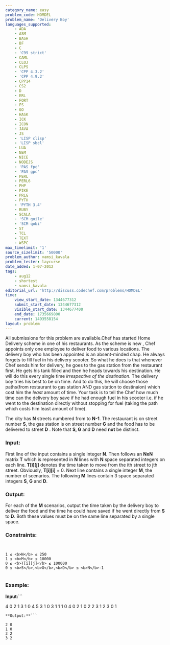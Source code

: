 ```yaml
---
category_name: easy
problem_code: HOMDEL
problem_name: 'Delivery Boy'
languages_supported:
    - ADA
    - ASM
    - BASH
    - BF
    - C
    - 'C99 strict'
    - CAML
    - CLOJ
    - CLPS
    - 'CPP 4.3.2'
    - 'CPP 4.9.2'
    - CPP14
    - CS2
    - D
    - ERL
    - FORT
    - FS
    - GO
    - HASK
    - ICK
    - ICON
    - JAVA
    - JS
    - 'LISP clisp'
    - 'LISP sbcl'
    - LUA
    - NEM
    - NICE
    - NODEJS
    - 'PAS fpc'
    - 'PAS gpc'
    - PERL
    - PERL6
    - PHP
    - PIKE
    - PRLG
    - PYTH
    - 'PYTH 3.4'
    - RUBY
    - SCALA
    - 'SCM guile'
    - 'SCM qobi'
    - ST
    - TCL
    - TEXT
    - WSPC
max_timelimit: '1'
source_sizelimit: '50000'
problem_author: vamsi_kavala
problem_tester: laycurse
date_added: 1-07-2012
tags:
    - aug12
    - shortest
    - vamsi_kavala
editorial_url: 'http://discuss.codechef.com/problems/HOMDEL'
time:
    view_start_date: 1344677312
    submit_start_date: 1344677312
    visible_start_date: 1344677400
    end_date: 1735669800
    current: 1493558154
layout: problem
---
```

All submissions for this problem are available.Chef has started Home Delivery scheme in one of his restaurants. As the scheme is new , Chef appoints only one employee to deliver food to various locations. The delivery boy who has been appointed is an absent-minded chap. He always forgets to fill fuel in his delivery scooter. So what he does is that whenever Chef sends him for delivery, he goes to the gas station from the restaurant first. He gets his tank filled and then he heads towards his destination. He will do this every single time _irrespective of the destination_. The delivery boy tries his best to be on time. And to do this, he will choose those paths(from restaurant to gas station AND gas station to destinaion) which cost him the _least_ amount of time. Your task is to tell the Chef how much time can the delivery boy save if he had enough fuel in his scooter i.e. if he went to the destination directly without stopping for fuel (taking the path which costs him least amount of time).

The city has **N** streets numbered from  to **N-1**. The restaurant is on street number **S**, the gas station is on street number **G** and the food has to be delivered to street **D** . Note that **S, G** and **D** need **not** be distinct.

### Input:

First line of the input contains a single integer **N**.
Then follows an **NxN** matrix **T** which is represented in **N** lines with **N** space separated integers on each line.
**T\[i\]\[j\]** denotes the time taken to move from the ith street to jth street. Obviously, **T\[i\]\[i\]** = 0. 
Next line contains a single integer **M**, the number of scenarios.
The following **M** lines contain 3 space separated integers **S**, **G** and **D**.
### Output:

For each of the **M** scenarios, output the time taken by the delivery boy to deliver the food and the time he could have saved if he went directly from **S** to **D**.
Both these values must be on the same line separated by a single space.

### Constraints:

```


1 ≤ <b>N</b> ≤ 250
1 ≤ <b>M</b> ≤ 10000
0 ≤ <b>T[i][j]</b> ≤ 100000
0 ≤ <b>S</b>,<b>G</b>,<b>D</b> ≤ <b>N</b>-1


```
### Example:

**Input:**```

4
0 2 1 3
1 0 4 5
3 1 0 3
1 1 1 0
4
0 2 1
0 2 2
3 1 2
3 0 1


```
**Output:**```

2 0
1 0
3 2
3 2


```